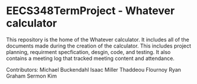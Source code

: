 # EECS348TermProject - Whatever calculator

This repository is the home of the Whatever calculator. It includes all of the documents made during the creation of
the calculator. This includes project planning, requirment specfication, desgin, code, and testing. It also contains
a meeting log that tracked meeting content and attendance.


Contributors:
Michael Buckendahl 
Isaac Miller
Thaddeou Flournoy
Ryan Graham
Sermon Kim
